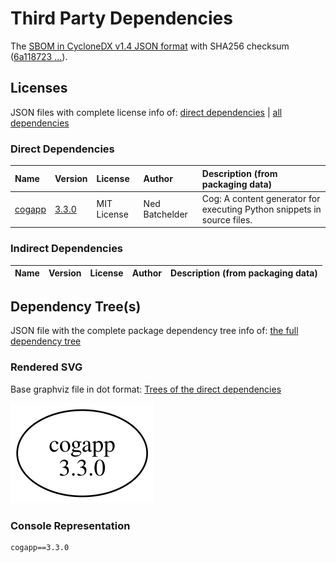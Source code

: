 # Third Party Dependencies

<!--[[[fill sbom_sha256()]]]-->
The [SBOM in CycloneDX v1.4 JSON format](https://git.sr.ht/~sthagen/kodegenerering/blob/default/sbom/cdx.json) with SHA256 checksum ([6a118723 ...](https://git.sr.ht/~sthagen/kodegenerering/blob/default/sbom/cdx.json.sha256 "sha256:6a118723fcec0551fe4540a076bfb6f6b751f1f3b524339f57e32838b017b68f")).
<!--[[[end]]] (checksum: a75715e8a4ca477e2c1a7aa98e7ed3dd)-->
## Licenses 

JSON files with complete license info of: [direct dependencies](direct-dependency-licenses.json) | [all dependencies](all-dependency-licenses.json)

### Direct Dependencies

<!--[[[fill direct_dependencies_table()]]]-->
| Name                                        | Version                                         | License     | Author         | Description (from packaging data)                                       |
|:--------------------------------------------|:------------------------------------------------|:------------|:---------------|:------------------------------------------------------------------------|
| [cogapp](http://nedbatchelder.com/code/cog) | [3.3.0](https://pypi.org/project/cogapp/3.3.0/) | MIT License | Ned Batchelder | Cog: A content generator for executing Python snippets in source files. |
<!--[[[end]]] (checksum: 260549c14713ca83bdeb9400c249e273)-->

### Indirect Dependencies

<!--[[[fill indirect_dependencies_table()]]]-->
| Name | Version | License | Author | Description (from packaging data) |
|:-----|:--------|:--------|:-------|:----------------------------------|
<!--[[[end]]] (checksum: 8a87b89207db0be2864af66f9266660c)-->

## Dependency Tree(s)

JSON file with the complete package dependency tree info of: [the full dependency tree](package-dependency-tree.json)

### Rendered SVG

Base graphviz file in dot format: [Trees of the direct dependencies](package-dependency-tree.dot.txt)

<img src="./package-dependency-tree.svg" alt="Trees of the direct dependencies" title="Trees of the direct dependencies"/>

### Console Representation

<!--[[[fill dependency_tree_console_text()]]]-->
````console
cogapp==3.3.0
````
<!--[[[end]]] (checksum: a4af6624d89f5ab95054d4c3a0d5952b)-->

